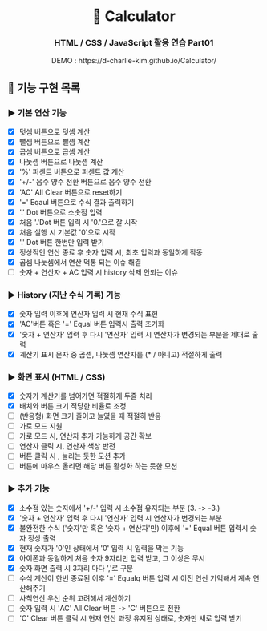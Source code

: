 <h1 align="middle">🧮 Calculator</h1>
<h3 align="middle">HTML / CSS / JavaScript 활용 연습 Part01</h3>
<p align="middle">DEMO : https://d-charlie-kim.github.io/Calculator/</p>

## 💟 기능 구현 목록

### ▶️ 기본 연산 기능
- [x] 덧셈 버튼으로 덧셈 계산
- [x] 뺄셈 버튼으로 뺄셈 계산
- [x] 곱셈 버튼으로 곱셈 계산
- [x] 나눗셈 버튼으로 나눗셈 계산
- [x] '%' 퍼센트 버튼으로 퍼센트 값 계산
- [x] '+/-' 음수 양수 전환 버튼으로 음수 양수 전환
- [x] 'AC' All Clear 버튼으로 reset하기
- [x] '=' Eqaul 버튼으로 수식 결과 출력하기
- [x] '.' Dot 버튼으로 소숫점 입력
- [x] 처음 '.'Dot 버튼 입력 시 '0.'으로 잘 시작
- [X] 처음 실행 시 기본값 '0'으로 시작
- [x] '.' Dot 버튼 한번만 입력 받기
- [x] 정상적인 연산 종료 후 숫자 입력 시, 최초 입력과 동일하게 작동
- [x] 곱셈 나눗셈에서 연산 먹통 되는 이슈 해결
- [ ] 숫자 + 연산자 + AC 입력 시 history 삭제 안되는 이슈

### ▶️ History (지난 수식 기록) 기능
- [x] 숫자 입력 이후에 연산자 입력 시 현재 수식 표현
- [x] 'AC'버튼 혹은 '=' Equal 버튼 입력시 출력 초기화
- [x] '숫자 + 연산자' 입력 후 다시 '연산자' 입력 시 연산자가 변경되는 부분을 제대로 출력
- [x] 계산기 표시 문자 중 곱셈, 나눗셈 연산자를 (* / 아니고) 적절하게 출력

### ▶️ 화면 표시 (HTML / CSS)
- [x] 숫자가 계산기를 넘어가면 적절하게 두줄 처리
- [x] 배치와 버튼 크기 적당한 비율로 조정
- [ ] (반응형) 화면 크기 줄이고 늘였을 때 적절히 반응
- [ ] 가로 모드 지원
- [ ] 가로 모드 시, 연산자 추가 가능하게 공간 확보
- [ ] 연산자 클릭 시, 연산자 색상 반전
- [ ] 버튼 클릭 시 , 눌리는 듯한 모션 추가
- [ ] 버튼에 마우스 올리면 해당 버튼 활성화 하는 듯한 모션

### ▶️ 추가 기능
- [x] 소수점 있는 숫자에서 '+/-' 입력 시 소수점 유지되는 부분 (3. -> -3.)
- [x] '숫자 + 연산자' 입력 후 다시 '연산자' 입력 시 연산자가 변경되는 부분
- [x] 불완전한 수식 ('숫자'만 혹은 '숫자 + 연산자'만) 이후에 '=' Equal 버튼 입력시 숫자 정상 출력
- [x] 현재 숫자가 '0'인 상태에서 '0' 입력 시 입력을 막는 기능
- [x] 아이폰과 동일하게 처음 숫자 9자리만 입력 받고, 그 이상은 무시
- [x] 숫자 화면 출력 시 3자리 마다 ','로 구분
- [ ] 수식 계산이 한번 종료된 이후 '=' Equalq 버튼 입력 시 이전 연산 기억해서 계속 연산해주기
- [ ] 사칙연산 우선 순위 고려해서 계산하기
- [ ] 숫자 입력 시 'AC' All Clear 버튼 -> 'C' 버튼으로 전환
- [ ] 'C' Clear 버튼 클릭 시 현재 연산 과정 유지된 상태로, 숫자만 새로 입력 받기
